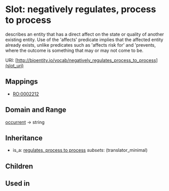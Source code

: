 # Slot: negatively regulates, process to process


describes an entity that has a direct affect on the state or quality of another existing entity. Use of the 'affects' predicate implies that the affected entity already exists, unlike predicates such as 'affects risk for' and 'prevents, where the outcome is something that may or may not come to be.

URI: [http://bioentity.io/vocab/negatively_regulates_process_to_process](slot_uri)
## Mappings

 * [RO:0002212](http://purl.obolibrary.org/obo/RO_0002212)
## Domain and Range

[occurrent](Occurrent.md) -> string
## Inheritance

 *  is_a: [regulates, process to process](regulates_process_to_process.md) *subsets*: (translator_minimal)
## Children

## Used in

